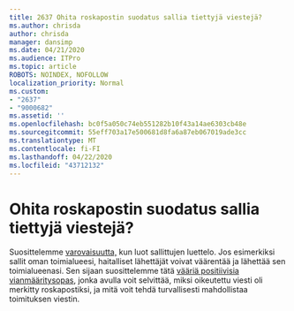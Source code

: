 ```yaml
---
title: 2637 Ohita roskapostin suodatus sallia tiettyjä viestejä?
ms.author: chrisda
author: chrisda
manager: dansimp
ms.date: 04/21/2020
ms.audience: ITPro
ms.topic: article
ROBOTS: NOINDEX, NOFOLLOW
localization_priority: Normal
ms.custom:
- "2637"
- "9000682"
ms.assetid: ''
ms.openlocfilehash: bc0f5a050c74eb551282b10f43a14ae6303cb48e
ms.sourcegitcommit: 55eff703a17e500681d8fa6a87eb067019ade3cc
ms.translationtype: MT
ms.contentlocale: fi-FI
ms.lasthandoff: 04/22/2020
ms.locfileid: "43712132"
---
```

# <a name="bypass-spam-filtering-to-allow-specific-messages"></a>Ohita roskapostin suodatus sallia tiettyjä viestejä?

Suosittelemme [varovaisuutta,](https://docs.microsoft.com/exchange/troubleshoot/antispam/cautions-against-bypassing-spam-filters) kun luot sallittujen luettelo. Jos esimerkiksi sallit oman toimialueesi, haitalliset lähettäjät voivat väärentää ja lähettää sen toimialueenasi.  Sen sijaan suosittelemme tätä [vääriä positiivisia vianmääritysopas](https://docs.microsoft.com/office365/securitycompliance/prevent-email-from-being-marked-as-spam), jonka avulla voit selvittää, miksi oikeutettu viesti oli merkitty roskapostiksi, ja mitä voit tehdä turvallisesti mahdollistaa toimituksen viestin.
